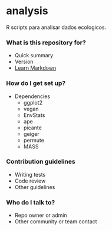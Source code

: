 analysis
========

R scripts para analisar dados ecologicos.

### What is this repository for? ###

* Quick summary
* Version
* [Learn Markdown](https://bitbucket.org/tutorials/markdowndemo)

### How do I get set up? ###

* Dependencies
  + ggplot2
  + vegan
  + EnvStats
  + ape
  + picante
  + geiger
  + permute
  + MASS

### Contribution guidelines ###

* Writing tests
* Code review
* Other guidelines

### Who do I talk to? ###

* Repo owner or admin
* Other community or team contact